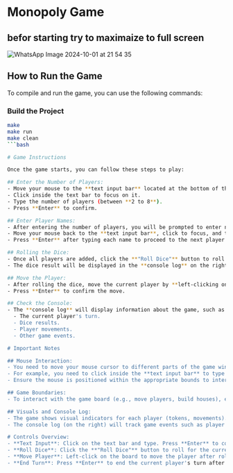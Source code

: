 # Monopoly Game
## befor starting try to maximaize to full screen
![WhatsApp Image 2024-10-01 at 21 54 35](https://github.com/user-attachments/assets/9a543efe-57a9-408a-8548-32f4fc2f6f17)

## How to Run the Game

To compile and run the game, you can use the following commands:

### Build the Project
```bash
make
make run
make clean
```bash

# Game Instructions

Once the game starts, you can follow these steps to play:

## Enter the Number of Players:
- Move your mouse to the **text input bar** located at the bottom of the window.
- Click inside the text bar to focus on it.
- Type the number of players (between **2 to 8**).
- Press **Enter** to confirm.

## Enter Player Names:
- After entering the number of players, you will be prompted to enter names for each player one by one.
- Move your mouse back to the **text input bar**, click to focus, and type the name for each player.
- Press **Enter** after typing each name to proceed to the next player.

## Rolling the Dice:
- Once all players are added, click the **"Roll Dice"** button to roll the dice for the current player.
- The dice result will be displayed in the **console log** on the right.

## Move the Player:
- After rolling the dice, move the current player by **left-clicking on the game board** to adjust their position based on the dice result.
- Press **Enter** to confirm the move.

## Check the Console:
- The **console log** will display information about the game, such as:
  - The current player's turn.
  - Dice results.
  - Player movements.
  - Other game events.

# Important Notes

## Mouse Interaction:
- You need to move your mouse cursor to different parts of the game window to interact with it.
- For example, you need to click inside the **text input bar** to type in it, and you need to click on the **game board** to move your player.
- Ensure the mouse is positioned within the appropriate bounds to interact with buttons, the board, or the text bar.

## Game Boundaries:
- To interact with the game board (e.g., move players, build houses), ensure your mouse cursor is within the boundaries of the game board.

## Visuals and Console Log:
- The game shows visual indicators for each player (tokens, movements).
- The console log (on the right) will track game events such as player actions, dice rolls, and more.

# Controls Overview:
- **Text Input**: Click on the text bar and type. Press **Enter** to confirm.
- **Roll Dice**: Click the **"Roll Dice"** button to roll for the current player.
- **Move Player**: Left-click on the board to move the player after rolling the dice.
- **End Turn**: Press **Enter** to end the current player's turn after moving.
